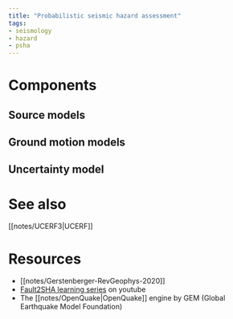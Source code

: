 ```yaml
---
title: "Probabilistic seismic hazard assessment"
tags:
- seismology
- hazard
- psha
---
```


# Components
## Source models

## Ground motion models

## Uncertainty model


# See also
[[notes/UCERF3|UCERF]]

# Resources
- [[notes/Gerstenberger-RevGeophys-2020]]
- [Fault2SHA learning series](https://www.youtube.com/channel/UCEI-hzEOFRsMdQFdRPS1XBg) on youtube
- The [[notes/OpenQuake|OpenQuake]] engine by GEM (Global Earthquake Model Foundation)
